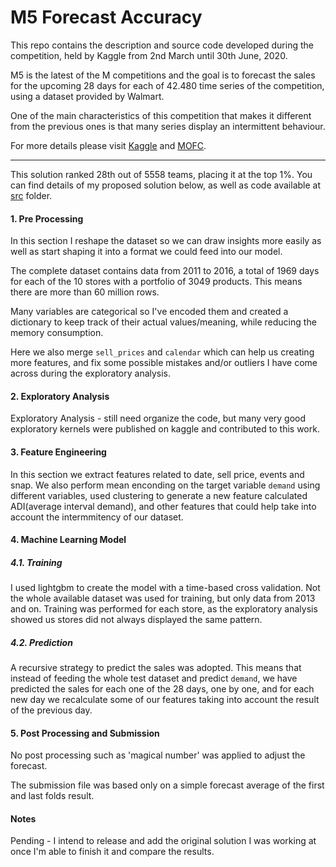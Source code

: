 # M5 Forecast Accuracy

This repo contains the description and source code developed during the competition, held by Kaggle from 2nd March until 30th June, 2020.

M5 is the latest of the M competitions and the goal is to forecast the sales for the upcoming 28 days for each of 42.480 time series of the competition, using a dataset provided by Walmart. 

One of the main characteristics of this competition that makes it different from the previous ones is that many series display an intermittent behaviour.

For more details please visit [Kaggle](https://www.kaggle.com/c/m5-forecasting-accuracy/) and [MOFC](https://mofc.unic.ac.cy/m5-competition/).

---

This solution ranked 28th out of 5558 teams, placing it at the top 1%. You can find details of my proposed solution below, as well as code available at [src](https://github.com/dmiekoar/m5_forecasting_accuracy/tree/master/src) folder.

#### 1. Pre Processing
In this section I reshape the dataset so we can draw insights more easily as well as start shaping it into a format we could feed into our model.

The complete dataset contains data from 2011 to 2016, a total of 1969 days for each of the 10 stores with a portfolio of 3049 products. This means there are more than 60 million rows.

Many variables are categorical so I've encoded them and created a dictionary to keep track of their actual values/meaning, while reducing the memory consumption.

Here we also merge `sell_prices` and `calendar` which can help us creating more features, and fix some possible mistakes and/or outliers I have come across during the exploratory analysis.

#### 2. Exploratory Analysis
Exploratory Analysis - still need organize the code, but many very good exploratory kernels were published on kaggle and contributed to this work.

#### 3. Feature Engineering
In this section we extract features related to date, sell price, events and snap. We also perform mean enconding on the target variable `demand` using different variables, used clustering to generate a new feature calculated ADI(average interval demand), and other features that could help take into account the intermmitency of our dataset.

#### 4. Machine Learning Model
##### 4.1. Training
I used lightgbm to create the model with a time-based cross validation. Not the whole available dataset was used for training, but only data from 2013 and on.
Training was performed for each store, as the exploratory analysis showed us stores did not always displayed the same pattern.

##### 4.2. Prediction
A recursive strategy to predict the sales was adopted. This means that instead of feeding the whole test dataset and predict `demand`, we have predicted the sales for each one of the 28 days, one by one, and for each new day we recalculate some of our features taking into account the result of the previous day.

#### 5. Post Processing and Submission
No post processing such as 'magical number' was applied to adjust the forecast.

The submission file was based only on a simple forecast average of the first and last folds result.

#### Notes
Pending - I intend to release and add the original solution I was working at once I'm able to finish it and compare the results.
